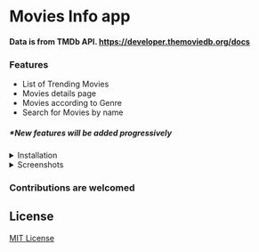 # Movies Info app

#### Data is from TMDb API. https://developer.themoviedb.org/docs

### Features
- List of Trending Movies
- Movies details page
- Movies according to Genre
- Search for Movies by name
##### *New features will be added progressively

<details>
<summary>Installation</summary>

- Clone the repository, ```git clone https://github.com/nbakh16/movies_info_app```.
- Create a file named ```api_keky.dart``` in ```utils``` folder and store your api key in ```apiKey``` string variable.
- Run ```dart pub get```

</details>

<details>
<summary>Screenshots</summary>

<img src="https://github.com/nbakh16/movies_info_app/assets/38786346/a6e36ad2-91ab-4e81-ae5c-eb1d35513101" alt="screenshot01" width="250">
<img src="https://github.com/nbakh16/movies_info_app/assets/38786346/8dff0159-891b-4fed-9d7f-ccc4aab7f17b" alt="screenshot03" width="250">
<img src="https://github.com/nbakh16/movies_info_app/assets/38786346/f0060bd2-c111-4663-98c4-4137012dd727" alt="screenshot02" width="250">

</details>

### Contributions are welcomed

## License

[MIT License](LICENSE)
